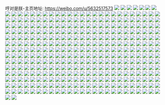 哼对是朕-主页地址: https://weibo.com/u/5632517573 
![](https://wx4.sinaimg.cn/mw2000/0069bt7Dly1gizp4u14gyj33402c0x6p.jpg) 
![](https://wx4.sinaimg.cn/mw2000/0069bt7Dly1gizp4wp4bjj32c03404qq.jpg) 
![](https://wx4.sinaimg.cn/mw2000/0069bt7Dly1gizp4zhdonj32c0340npd.jpg) 
![](https://wx4.sinaimg.cn/mw2000/0069bt7Dly1gizffv0im1j30u0140qgc.jpg) 
![](https://wx4.sinaimg.cn/mw2000/0069bt7Dly1gizffvhx44j30u0140tk5.jpg) 
![](https://wx4.sinaimg.cn/mw2000/0069bt7Dly1gizffvzfepj30u0140agk.jpg) 
![](https://wx4.sinaimg.cn/mw2000/0069bt7Dly1gizffwm1s6j31400u0dsi.jpg) 
![](https://wx4.sinaimg.cn/mw2000/0069bt7Dly1gizffx6ozsj30u0140tih.jpg) 
![](https://wx4.sinaimg.cn/mw2000/0069bt7Dly1gizfhs1s4ij31400u04cn.jpg) 
![](https://wx4.sinaimg.cn/mw2000/0069bt7Dly1giw9t89ahyj31sc2dskjl.jpg) 
![](https://wx4.sinaimg.cn/mw2000/0069bt7Dly1giw9ta212kj32c02c0x6r.jpg) 
![](https://wx4.sinaimg.cn/mw2000/0069bt7Dly1giw9tc03n1j31v32s3b2c.jpg) 
![](https://wx4.sinaimg.cn/mw2000/0069bt7Dly1giw9tdlum4j31qi2pcx6r.jpg) 
![](https://wx4.sinaimg.cn/mw2000/0069bt7Dly1giw9texg9fj31te2rknpe.jpg) 
![](https://wx4.sinaimg.cn/mw2000/0069bt7Dly1giw9thyklaj32802yo7wt.jpg) 
![](https://wx4.sinaimg.cn/mw2000/0069bt7Dly1giw9tlntgwj32802yob2l.jpg) 
![](https://wx4.sinaimg.cn/mw2000/0069bt7Dly1giw9tn50y1j33402c04qq.jpg) 
![](https://wx4.sinaimg.cn/mw2000/0069bt7Dly1giw9to8nh0j32c03401ky.jpg) 
![](https://wx4.sinaimg.cn/mw2000/0069bt7Dly1giv37u8uatj32c0340b2a.jpg) 
![](https://wx4.sinaimg.cn/mw2000/0069bt7Dly1giv37syymcj32c0340b2a.jpg) 
![](https://wx4.sinaimg.cn/mw2000/0069bt7Dly1giv37vbvw3j32c0340qv5.jpg) 
![](https://wx4.sinaimg.cn/mw2000/0069bt7Dly1giv37vz732j32c03404qq.jpg) 
![](https://wx4.sinaimg.cn/mw2000/0069bt7Dly1giv37wvd5pj32c0340x6p.jpg) 
![](https://wx4.sinaimg.cn/mw2000/0069bt7Dly1giv37y02z5j32c0340u0y.jpg) 
![](https://wx4.sinaimg.cn/mw2000/0069bt7Dly1giv37yrlwkj30m80m80wo.jpg) 
![](https://wx4.sinaimg.cn/mw2000/0069bt7Dly1giurbgry9zj30u014015h.jpg) 
![](https://wx4.sinaimg.cn/mw2000/0069bt7Dly1giurbh8a8fj31400u0n6t.jpg) 
![](https://wx4.sinaimg.cn/mw2000/0069bt7Dly1giurbokmsbj30u0140tis.jpg) 
![](https://wx4.sinaimg.cn/mw2000/0069bt7Dly1giure3m8uaj30u014045a.jpg) 
![](https://wx4.sinaimg.cn/mw2000/0069bt7Dly1giu07ult7sj30u0140wsw.jpg) 
![](https://wx4.sinaimg.cn/mw2000/0069bt7Dly1giu056cjl1j30u0140k2l.jpg) 
![](https://wx4.sinaimg.cn/mw2000/0069bt7Dly1giu056ym1jj30u014011b.jpg) 
![](https://wx4.sinaimg.cn/mw2000/0069bt7Dly1giu057svnvj30u0140127.jpg) 
![](https://wx4.sinaimg.cn/mw2000/0069bt7Dly1giu07v69k8j30u0140nb3.jpg) 
![](https://wx4.sinaimg.cn/mw2000/0069bt7Dly1giu0589ylaj30u0140n2x.jpg) 
![](https://wx4.sinaimg.cn/mw2000/0069bt7Dly1giu05949toj30u014012g.jpg) 
![](https://wx4.sinaimg.cn/mw2000/0069bt7Dly1giu059nvlzj30u014048z.jpg) 
![](https://wx4.sinaimg.cn/mw2000/0069bt7Dly1giu07tqgrfj30u0140k49.jpg) 
![](https://wx4.sinaimg.cn/mw2000/0069bt7Dly1giu05d8kgoj30u0140475.jpg) 
![](https://wx4.sinaimg.cn/mw2000/0069bt7Dly1giu05a4pj9j30u00u0k2d.jpg) 
![](https://wx4.sinaimg.cn/mw2000/0069bt7Dly1giu055m55vj30u0140k20.jpg) 
![](https://wx4.sinaimg.cn/mw2000/0069bt7Dly1giu05akz0tj30u00u0dol.jpg) 
![](https://wx4.sinaimg.cn/mw2000/0069bt7Dly1giu05b29fvj30u00u0dsh.jpg) 
![](https://wx4.sinaimg.cn/mw2000/0069bt7Dly1giu05bq5vej30u00u0k3l.jpg) 
![](https://wx4.sinaimg.cn/mw2000/0069bt7Dly1giu05c71qnj30u0140gt3.jpg) 
![](https://wx4.sinaimg.cn/mw2000/0069bt7Dly1giu05crl2oj30u0140dpk.jpg) 
![](https://wx4.sinaimg.cn/mw2000/0069bt7Dly1giu05dvnn6j30u0140k3t.jpg) 
![](https://wx4.sinaimg.cn/mw2000/0069bt7Dly1gisuqnr4moj32c03407wi.jpg) 
![](https://wx4.sinaimg.cn/mw2000/0069bt7Dly1gisuqmaqruj32c0340hdt.jpg) 
![](https://wx4.sinaimg.cn/mw2000/0069bt7Dly1girrr1po5oj32c0340e82.jpg) 
![](https://wx4.sinaimg.cn/mw2000/0069bt7Dly1girrqx6gilj32c0340npd.jpg) 
![](https://wx4.sinaimg.cn/mw2000/0069bt7Dly1girrqy5ngrj32c0340hdt.jpg) 
![](https://wx4.sinaimg.cn/mw2000/0069bt7Dly1girrqze28yj32c03404qq.jpg) 
![](https://wx4.sinaimg.cn/mw2000/0069bt7Dly1girrr0nqchj33402c0b29.jpg) 
![](https://wx4.sinaimg.cn/mw2000/0069bt7Dly1girrqmrlmrj33402c01kz.jpg) 
![](https://wx4.sinaimg.cn/mw2000/0069bt7Dly1girrqs7b36j32yo2804qs.jpg) 
![](https://wx4.sinaimg.cn/mw2000/0069bt7Dly1girrqv1fgpj32c0340b2b.jpg) 
![](https://wx4.sinaimg.cn/mw2000/0069bt7Dly1girrqpiknlj32802bkhdw.jpg) 
![](https://wx4.sinaimg.cn/mw2000/0069bt7Dly1giqmu8dynnj32c03407wi.jpg) 
![](https://wx4.sinaimg.cn/mw2000/0069bt7Dly1giqmu9iygwj33412c01ky.jpg) 
![](https://wx4.sinaimg.cn/mw2000/0069bt7Dly1giqmu62kbpj33402c04qp.jpg) 
![](https://wx4.sinaimg.cn/mw2000/0069bt7Dly1giqmu40d9kj32c03404qq.jpg) 
![](https://wx4.sinaimg.cn/mw2000/0069bt7Dly1giqmu56vyej32c0340e82.jpg) 
![](https://wx4.sinaimg.cn/mw2000/0069bt7Dly1giow3wggubj30n03vxe81.jpg) 
![](https://wx4.sinaimg.cn/mw2000/0069bt7Dly1giow3eip8vj30u0140145.jpg) 
![](https://wx4.sinaimg.cn/mw2000/0069bt7Dly1giow4ckoq4j30n066c7wj.jpg) 
![](https://wx4.sinaimg.cn/mw2000/0069bt7Dly1giow4ifcxyj31400u0k4i.jpg) 
![](https://wx4.sinaimg.cn/mw2000/0069bt7Dly1gio7oxwynpj32802yokjy.jpg) 
![](https://wx4.sinaimg.cn/mw2000/0069bt7Dly1gio7o26vzoj32c0340u0y.jpg) 
![](https://wx4.sinaimg.cn/mw2000/0069bt7Dly1gio7o4877cj32c0340e83.jpg) 
![](https://wx4.sinaimg.cn/mw2000/0069bt7Dly1gio7o5z5rjj33402c07wi.jpg) 
![](https://wx4.sinaimg.cn/mw2000/0069bt7Dly1gio7oky2qcj32c02c0u0y.jpg) 
![](https://wx4.sinaimg.cn/mw2000/0069bt7Dly1gio7o79weaj32c03401ky.jpg) 
![](https://wx4.sinaimg.cn/mw2000/0069bt7Dly1gio7ozil44j32c03401ky.jpg) 
![](https://wx4.sinaimg.cn/mw2000/0069bt7Dly1gio7o0n58uj30mz11otzz.jpg) 
![](https://wx4.sinaimg.cn/mw2000/0069bt7Dly1gio7or360jj32802yoe8d.jpg) 
![](https://wx4.sinaimg.cn/mw2000/0069bt7Dly1gio7o95itoj32c03401kz.jpg) 
![](https://wx4.sinaimg.cn/mw2000/0069bt7Dly1gio7oa7fy4j33402c0npd.jpg) 
![](https://wx4.sinaimg.cn/mw2000/0069bt7Dly1gio7od3p5rj32c0340npe.jpg) 
![](https://wx4.sinaimg.cn/mw2000/0069bt7Dly1gio7oezz55j32c0340x6q.jpg) 
![](https://wx4.sinaimg.cn/mw2000/0069bt7Dly1gio7oh8tklj33402c0e83.jpg) 
![](https://wx4.sinaimg.cn/mw2000/0069bt7Dly1gio7ojds7nj33402c07wj.jpg) 
![](https://wx4.sinaimg.cn/mw2000/0069bt7Dly1gintqu7o5rj30u014w154.jpg) 
![](https://wx4.sinaimg.cn/mw2000/0069bt7Dly1gintqjoe8pj30u01404ea.jpg) 
![](https://wx4.sinaimg.cn/mw2000/0069bt7Dly1gintqx9k1qj30u014ldrt.jpg) 
![](https://wx4.sinaimg.cn/mw2000/0069bt7Dly1gintqmrx01j30u0140tik.jpg) 
![](https://wx4.sinaimg.cn/mw2000/0069bt7Dly1gintqoahfij31400u0ar3.jpg) 
![](https://wx4.sinaimg.cn/mw2000/0069bt7Dly1gintqr87u5j30u0140gwy.jpg) 
![](https://wx4.sinaimg.cn/mw2000/0069bt7Dly1gintqhwufzj30u0140tia.jpg) 
![](https://wx4.sinaimg.cn/mw2000/0069bt7Dly1gintqsqk5wj31400u0dqn.jpg) 
![](https://wx4.sinaimg.cn/mw2000/0069bt7Dly1gintqyrvomj31400u0wph.jpg) 
![](https://wx4.sinaimg.cn/mw2000/0069bt7Dly1gintr0gfgdj30u0140n77.jpg) 
![](https://wx4.sinaimg.cn/mw2000/0069bt7Dly1gintqkxfw3j30u0140ajg.jpg) 
![](https://wx4.sinaimg.cn/mw2000/0069bt7Dly1gintqvwn8ej30u01407jy.jpg) 
![](https://wx4.sinaimg.cn/mw2000/0069bt7Dly1gintr1xbngj30u0140491.jpg) 
![](https://wx4.sinaimg.cn/mw2000/0069bt7Dly1gintr5dutpj30u01407f9.jpg) 
![](https://wx4.sinaimg.cn/mw2000/0069bt7Dly1gintr79lhsj30u0140ds8.jpg) 
![](https://wx4.sinaimg.cn/mw2000/0069bt7Dly1gintr8n3xcj31400u07da.jpg) 
![](https://wx4.sinaimg.cn/mw2000/0069bt7Dly1gintr9w0b2j31400u010m.jpg) 
![](https://wx4.sinaimg.cn/mw2000/0069bt7Dly1gintrba85jj31400u0dng.jpg) 
![](https://wx4.sinaimg.cn/mw2000/0069bt7Dly1gimkkvpddij30u0140n5a.jpg) 
![](https://wx4.sinaimg.cn/mw2000/0069bt7Dly1gimkkvcqg9j30u0140wnc.jpg) 
![](https://wx4.sinaimg.cn/mw2000/0069bt7Dly1gimklb8xf3j30u0140guq.jpg) 
![](https://wx4.sinaimg.cn/mw2000/0069bt7Dly1gim1xkqun7j31sc2dsqqp.jpg) 
![](https://wx4.sinaimg.cn/mw2000/0069bt7Dly1gim1xppds9j32c0340hdt.jpg) 
![](https://wx4.sinaimg.cn/mw2000/0069bt7Dly1gim1xrju3aj32c0340hdt.jpg) 
![](https://wx4.sinaimg.cn/mw2000/0069bt7Dly1gim1xtjrwoj32c0340b29.jpg) 
![](https://wx4.sinaimg.cn/mw2000/0069bt7Dly1gim220t7cdj33402c0npe.jpg) 
![](https://wx4.sinaimg.cn/mw2000/0069bt7Dly1gim1xn0nfoj32c03407wi.jpg) 
![](https://wx4.sinaimg.cn/mw2000/0069bt7Dly1gim1xo3slpj32c0340b2a.jpg) 
![](https://wx4.sinaimg.cn/mw2000/0069bt7Dly1gim1xlzz96j32c03404qr.jpg) 
![](https://wx4.sinaimg.cn/mw2000/0069bt7Dly1gim2222rtbj32802yo1l0.jpg) 
![](https://wx4.sinaimg.cn/mw2000/0069bt7Dly1gikngpjahtj30u0140dmc.jpg) 
![](https://wx4.sinaimg.cn/mw2000/0069bt7Dly1gikngpy7m0j30u0140dqq.jpg) 
![](https://wx4.sinaimg.cn/mw2000/0069bt7Dly1gikngoyoalj30u0140tfw.jpg) 
![](https://wx4.sinaimg.cn/mw2000/0069bt7Dly1gikngqeqkxj31400u0wo4.jpg) 
![](https://wx4.sinaimg.cn/mw2000/0069bt7Dly1gijpjsj28ij32c03404qq.jpg) 
![](https://wx4.sinaimg.cn/mw2000/0069bt7Dly1gijpjpzlf0j32c03404qs.jpg) 
![](https://wx4.sinaimg.cn/mw2000/0069bt7Dly1gijpjwale9j32c02c0npd.jpg) 
![](https://wx4.sinaimg.cn/mw2000/0069bt7Dly1gijpj7jr60j32yo2801l1.jpg) 
![](https://wx4.sinaimg.cn/mw2000/0069bt7Dly1gijpj9w1kjj32c0340u0y.jpg) 
![](https://wx4.sinaimg.cn/mw2000/0069bt7Dly1gijpjd1lqyj32c0340qv7.jpg) 
![](https://wx4.sinaimg.cn/mw2000/0069bt7Dly1gijpjemh5qj32c0340e83.jpg) 
![](https://wx4.sinaimg.cn/mw2000/0069bt7Dly1gijpj4eud9j32c03401kz.jpg) 
![](https://wx4.sinaimg.cn/mw2000/0069bt7Dly1gijpjfy831j32c03404qr.jpg) 
![](https://wx4.sinaimg.cn/mw2000/0069bt7Dly1gijpjhe5fjj32c0340kjn.jpg) 
![](https://wx4.sinaimg.cn/mw2000/0069bt7Dly1gijpjiya3cj32c0340u0y.jpg) 
![](https://wx4.sinaimg.cn/mw2000/0069bt7Dly1gijpjlris6j32c0340x6q.jpg) 
![](https://wx4.sinaimg.cn/mw2000/0069bt7Dly1gijpjusih6j32c0340e82.jpg) 
![](https://wx4.sinaimg.cn/mw2000/0069bt7Dly1giidunub7ej32952iwqv5.jpg) 
![](https://wx4.sinaimg.cn/mw2000/0069bt7Dly1giidumed3lj32c03407wi.jpg) 
![](https://wx4.sinaimg.cn/mw2000/0069bt7Dly1giidukjethj32c03407wi.jpg) 
![](https://wx4.sinaimg.cn/mw2000/0069bt7Dly1giidupyl0xj33402c0u0y.jpg) 
![](https://wx4.sinaimg.cn/mw2000/0069bt7Dly1gigo84gf1gj32c03401l0.jpg) 
![](https://wx4.sinaimg.cn/mw2000/0069bt7Dly1gigo870leoj32c03404qr.jpg) 
![](https://wx4.sinaimg.cn/mw2000/0069bt7Dly1gigo85xctoj32c03407wj.jpg) 
![](https://wx4.sinaimg.cn/mw2000/0069bt7Dly1gigo89otgaj32c0340hdu.jpg) 
![](https://wx4.sinaimg.cn/mw2000/0069bt7Dly1gigo87vohtj33402c0b29.jpg) 
![](https://wx4.sinaimg.cn/mw2000/0069bt7Dly1gigo8b7igrj32c0340npe.jpg) 
![](https://wx4.sinaimg.cn/mw2000/0069bt7Dly1gigo8chkcvj32c0340npe.jpg) 
![](https://wx4.sinaimg.cn/mw2000/0069bt7Dly1gigo8dxu2jj32c0340b2b.jpg) 
![](https://wx4.sinaimg.cn/mw2000/0069bt7Dly1gigo8ffwcgj32c0340kjn.jpg) 
![](https://wx4.sinaimg.cn/mw2000/0069bt7Dly1gig2qihjwlj32c03404qq.jpg) 
![](https://wx4.sinaimg.cn/mw2000/0069bt7Dly1gig2qb2uilj32c0340u0y.jpg) 
![](https://wx4.sinaimg.cn/mw2000/0069bt7Dly1gig2qdn1wqj33402c0qv5.jpg) 
![](https://wx4.sinaimg.cn/mw2000/0069bt7Dly1gig2qgp2zgj32c02c0u0x.jpg) 
![](https://wx4.sinaimg.cn/mw2000/0069bt7Dly1gig2qm5y0ij30u00u07aw.jpg) 
![](https://wx4.sinaimg.cn/mw2000/0069bt7Dly1gifsxo4mvgj32c02c07wi.jpg) 
![](https://wx4.sinaimg.cn/mw2000/0069bt7Dly1gifsxqwqe3j32c0340b2a.jpg) 
![](https://wx4.sinaimg.cn/mw2000/0069bt7Dly1gifsxmg9ioj32c0340x6p.jpg) 
![](https://wx4.sinaimg.cn/mw2000/0069bt7Dly1gif5fu5nnqj32yo2807wl.jpg) 
![](https://wx4.sinaimg.cn/mw2000/0069bt7Dly1gif5frsw2kj32c03407wj.jpg) 
![](https://wx4.sinaimg.cn/mw2000/0069bt7Dly1gif5fvf8mhj32c02c0hdu.jpg) 
![](https://wx4.sinaimg.cn/mw2000/0069bt7Dly1giek8n30s1j30u0140jxq.jpg) 
![](https://wx4.sinaimg.cn/mw2000/0069bt7Dly1giek8o6rpsj30u014042g.jpg) 
![](https://wx4.sinaimg.cn/mw2000/0069bt7Dly1giek8owkdvj31400u046r.jpg) 
![](https://wx4.sinaimg.cn/mw2000/0069bt7Dly1gidzbmkd0dj32c0340hdt.jpg) 
![](https://wx4.sinaimg.cn/mw2000/0069bt7Dly1gidzbo0l28j32c03401ky.jpg) 
![](https://wx4.sinaimg.cn/mw2000/0069bt7Dly1gidzbqj9nyj32yo2807wl.jpg) 
![](https://wx4.sinaimg.cn/mw2000/0069bt7Dly1gidzbrmp4lj32c02c07wi.jpg) 
![](https://wx4.sinaimg.cn/mw2000/0069bt7Dly1gidzbwigwzj32yo280x70.jpg) 
![](https://wx4.sinaimg.cn/mw2000/0069bt7Dly1gid7t604w8j30u00u0gye.jpg) 
![](https://wx4.sinaimg.cn/mw2000/0069bt7Dly1gibm9tokccj30u0140n5a.jpg) 
![](https://wx4.sinaimg.cn/mw2000/0069bt7Dly1gibm9u4ln8j31400u0wma.jpg) 
![](https://wx4.sinaimg.cn/mw2000/0069bt7Dly1gibm9tafkgj30u0140gsz.jpg) 
![](https://wx4.sinaimg.cn/mw2000/0069bt7Dly1gibm9uh1mwj30u0140af3.jpg) 
![](https://wx4.sinaimg.cn/mw2000/0069bt7Dly1gibmc6dlpzj30u0140jzx.jpg) 
![](https://wx4.sinaimg.cn/mw2000/0069bt7Dly1giadafuawuj30u00u0gsu.jpg) 
![](https://wx4.sinaimg.cn/mw2000/0069bt7Dly1giadagbc3xj30u0140tj7.jpg) 
![](https://wx4.sinaimg.cn/mw2000/0069bt7Dly1giadafj0pbj30mi0nmdjx.jpg) 
![](https://wx4.sinaimg.cn/mw2000/0069bt7Dly1giadagnkvxj30u00u0dnt.jpg) 
![](https://wx4.sinaimg.cn/mw2000/0069bt7Dly1giadcfjzmcj30u0140akd.jpg) 
![](https://wx4.sinaimg.cn/mw2000/0069bt7Dly1gi9qunnlp4j30bp0bpmxk.jpg) 
![](https://wx4.sinaimg.cn/mw2000/0069bt7Dly1gi95um55ooj33402c0kjn.jpg) 
![](https://wx4.sinaimg.cn/mw2000/0069bt7Dly1gi95up6ikbj32c0340kjn.jpg) 
![](https://wx4.sinaimg.cn/mw2000/0069bt7Dly1gi95ur374tj32c0340npe.jpg) 
![](https://wx4.sinaimg.cn/mw2000/0069bt7Dly1gi95utb0l0j33402c0x6p.jpg) 
![](https://wx4.sinaimg.cn/mw2000/0069bt7Dly1gi95uv6xjfj30bp0bpt9i.jpg) 
![](https://wx4.sinaimg.cn/mw2000/0069bt7Dly1gi95uwzu44j32c0340qv6.jpg) 
![](https://wx4.sinaimg.cn/mw2000/0069bt7Dly1gi95uyr57ej32c0340x6p.jpg) 
![](https://wx4.sinaimg.cn/mw2000/0069bt7Dly1gi95v04wjvj32c0340hdt.jpg) 
![](https://wx4.sinaimg.cn/mw2000/0069bt7Dly1gi95v24aluj32c0340x6p.jpg) 
![](https://wx4.sinaimg.cn/mw2000/0069bt7Dly1gi95v3nri8j32c0340u0x.jpg) 
![](https://wx4.sinaimg.cn/mw2000/0069bt7Dly1gi95v5i0bmj32c0340b2a.jpg) 
![](https://wx4.sinaimg.cn/mw2000/0069bt7Dly1gi95v6w1ogj32c0340x6p.jpg) 
![](https://wx4.sinaimg.cn/mw2000/0069bt7Dly1gi95v9ymwqj32c0340npe.jpg) 
![](https://wx4.sinaimg.cn/mw2000/0069bt7Dly1gi7tjs7wz6j33402c0u0x.jpg) 
![](https://wx4.sinaimg.cn/mw2000/0069bt7Dly1gi7tjbiwk7j33402c0u0x.jpg) 
![](https://wx4.sinaimg.cn/mw2000/0069bt7Dly1gi7tjulublj32c0340hdt.jpg) 
![](https://wx4.sinaimg.cn/mw2000/0069bt7Dly1gi7tjwo6o1j32c0340kjl.jpg) 
![](https://wx4.sinaimg.cn/mw2000/0069bt7Dly1gi7tjdsgoyj32c0340npd.jpg) 
![](https://wx4.sinaimg.cn/mw2000/0069bt7Dly1gi7tjfn817j32c03401it.jpg) 
![](https://wx4.sinaimg.cn/mw2000/0069bt7Dly1gi7tjlg7enj33402c0u0x.jpg) 
![](https://wx4.sinaimg.cn/mw2000/0069bt7Dly1gi7tjgqvemj30sw0regtf.jpg) 
![](https://wx4.sinaimg.cn/mw2000/0069bt7Dly1gi7tjpu7mkj33402c0x6p.jpg) 
![](https://wx4.sinaimg.cn/mw2000/0069bt7Dly1gi6z2c3cxxj310w0u0na3.jpg) 
![](https://wx4.sinaimg.cn/mw2000/0069bt7Dly1gi6z28yycwj30u00u010z.jpg) 
![](https://wx4.sinaimg.cn/mw2000/0069bt7Dly1gi6z2a3nfzj30u00u07dh.jpg) 
![](https://wx4.sinaimg.cn/mw2000/0069bt7Dly1gi6z2alaiyj30u0140gwo.jpg) 
![](https://wx4.sinaimg.cn/mw2000/0069bt7Dly1gi6z29dmlkj30u0140gvk.jpg) 
![](https://wx4.sinaimg.cn/mw2000/0069bt7Dly1gi6z2b25n1j30u0140akq.jpg) 
![](https://wx4.sinaimg.cn/mw2000/0069bt7Dly1gi6z28i5kfj30u0140k04.jpg) 
![](https://wx4.sinaimg.cn/mw2000/0069bt7Dly1gi6z2bmlfuj30u0140q9r.jpg) 
![](https://wx4.sinaimg.cn/mw2000/0069bt7Dly1gi6z2chs7zj30u01404d0.jpg) 
![](https://wx4.sinaimg.cn/mw2000/0069bt7Dly1gi6z2cupczj30u00u0qas.jpg) 
![](https://wx4.sinaimg.cn/mw2000/0069bt7Dly1gi6z2dibwyj31400u0gzr.jpg) 
![](https://wx4.sinaimg.cn/mw2000/0069bt7Dly1gi6z2dz1fpj31400u07dy.jpg) 
![](https://wx4.sinaimg.cn/mw2000/0069bt7Dly1gi6z2efrspj31400u0tkp.jpg) 
![](https://wx4.sinaimg.cn/mw2000/0069bt7Dly1gi6z2exoi1j30u0140qdm.jpg) 
![](https://wx4.sinaimg.cn/mw2000/0069bt7Dly1gi6z2fggzmj30u00u0494.jpg) 
![](https://wx4.sinaimg.cn/mw2000/0069bt7Dly1gi6z2glu3tj31400u0tfv.jpg) 
![](https://wx4.sinaimg.cn/mw2000/0069bt7Dly1gi6z2gz7amj30u0140jye.jpg) 
![](https://wx4.sinaimg.cn/mw2000/0069bt7Dly1gi6z2g54fwj30u0140k60.jpg) 
![](https://wx4.sinaimg.cn/mw2000/0069bt7Dly1gi5r9afr00j32802yonpg.jpg) 
![](https://wx4.sinaimg.cn/mw2000/0069bt7Dly1gi5r9bzd1sj32c0340u0y.jpg) 
![](https://wx4.sinaimg.cn/mw2000/0069bt7Dly1gi5r97tporj32802yoqv8.jpg) 
![](https://wx4.sinaimg.cn/mw2000/0069bt7Dly1gi5racviz4j32c0340e82.jpg) 
![](https://wx4.sinaimg.cn/mw2000/0069bt7Dly1gi5ravg47jj32c0340b2b.jpg) 
![](https://wx4.sinaimg.cn/mw2000/0069bt7Dly1gi5ragi1kpj32c0340npf.jpg) 
![](https://wx4.sinaimg.cn/mw2000/0069bt7Dly1gi5rapklvyj32c03407wi.jpg) 
![](https://wx4.sinaimg.cn/mw2000/0069bt7Dly1gi5ram9r8fj33402c0e81.jpg) 
![](https://wx4.sinaimg.cn/mw2000/0069bt7Dly1gi5raqyftnj32c03407wi.jpg) 
![](https://wx4.sinaimg.cn/mw2000/0069bt7Dly1gi5raie2g5j32c03404qr.jpg) 
![](https://wx4.sinaimg.cn/mw2000/0069bt7Dly1gi5rasu87kj32c0340e82.jpg) 
![](https://wx4.sinaimg.cn/mw2000/0069bt7Dly1gi5raemctaj32c0340kjm.jpg) 
![](https://wx4.sinaimg.cn/mw2000/0069bt7Dly1gi4v8eb8xqj30u01407b7.jpg) 
![](https://wx4.sinaimg.cn/mw2000/0069bt7Dly1gi4v8dtmgjj30u0140grh.jpg) 
![](https://wx4.sinaimg.cn/mw2000/0069bt7Dly1gi4v8depxij30u0140n48.jpg) 
![](https://wx4.sinaimg.cn/mw2000/0069bt7Dly1gi3hf037v5j32c02tdkjn.jpg) 
![](https://wx4.sinaimg.cn/mw2000/0069bt7Dly1gi3hek2665j32yo280kk0.jpg) 
![](https://wx4.sinaimg.cn/mw2000/0069bt7Dly1gi3hep5k0qj32c02c0npe.jpg) 
![](https://wx4.sinaimg.cn/mw2000/0069bt7Dly1gi3hetn6fgj33402c04qq.jpg) 
![](https://wx4.sinaimg.cn/mw2000/0069bt7Dly1gi3hequvfzj32c0340hdu.jpg) 
![](https://wx4.sinaimg.cn/mw2000/0069bt7Dly1gi3hewidt4j33402c0u0x.jpg) 
![](https://wx4.sinaimg.cn/mw2000/0069bt7Dly1gi2cxm1xefj30u10xs7at.jpg) 
![](https://wx4.sinaimg.cn/mw2000/0069bt7Dly1gi2cxjm89lj30u014011b.jpg) 
![](https://wx4.sinaimg.cn/mw2000/0069bt7Dly1gi2cxinxswj30u01400yw.jpg) 
![](https://wx4.sinaimg.cn/mw2000/0069bt7Dly1gi2cxkrpe7j30u00u0n8t.jpg) 
![](https://wx4.sinaimg.cn/mw2000/0069bt7Dly1gi2cxkh0obj31400u0tki.jpg) 
![](https://wx4.sinaimg.cn/mw2000/0069bt7Dly1gi2cxl2youj30v10u07ei.jpg) 
![](https://wx4.sinaimg.cn/mw2000/0069bt7Dly1gi2cxj3yaoj30u0140n48.jpg) 
![](https://wx4.sinaimg.cn/mw2000/0069bt7Dly1gi2cxmnkjyj30n00oy40l.jpg) 
![](https://wx4.sinaimg.cn/mw2000/0069bt7Dly1gi2cxut4etj30m80o1tdt.jpg) 
![](https://wx4.sinaimg.cn/mw2000/0069bt7Dly1gi1ru7isejj30k40c03z9.jpg) 
![](https://wx4.sinaimg.cn/mw2000/0069bt7Dgy1gi10sebcrbj30u00u0b29.jpg) 
![](https://wx4.sinaimg.cn/mw2000/0069bt7Dly1gi10rwg4wkj32c0340u0x.jpg) 
![](https://wx4.sinaimg.cn/mw2000/0069bt7Dly1gi10rt0z73j32c0340hdu.jpg) 
![](https://wx4.sinaimg.cn/mw2000/0069bt7Dly1gi10re8psrj33402c0x6q.jpg) 
![](https://wx4.sinaimg.cn/mw2000/0069bt7Dly1gi10rj4979j32c0340npd.jpg) 
![](https://wx4.sinaimg.cn/mw2000/0069bt7Dly1gi10rn6azhj30n00nmtju.jpg) 
![](https://wx4.sinaimg.cn/mw2000/0069bt7Dly1ghzz6qyvtyj32c0340b2a.jpg) 
![](https://wx4.sinaimg.cn/mw2000/0069bt7Dly1ghzz6u4opwj32c0340e82.jpg) 
![](https://wx4.sinaimg.cn/mw2000/0069bt7Dly1ghzz708evzj32c0340b29.jpg) 
![](https://wx4.sinaimg.cn/mw2000/0069bt7Dly1ghzz6w9rx3j33402c0npd.jpg) 
![](https://wx4.sinaimg.cn/mw2000/0069bt7Dly1ghzz8queoxj33402c0hdt.jpg) 
![](https://wx4.sinaimg.cn/mw2000/0069bt7Dly1ghzz6yb1a6j32c0340b29.jpg) 
![](https://wx4.sinaimg.cn/mw2000/0069bt7Dly1ghyvlo5xq8j30u01400yw.jpg) 
![](https://wx4.sinaimg.cn/mw2000/0069bt7Dly1ghyvloq47oj30u0140q8h.jpg) 
![](https://wx4.sinaimg.cn/mw2000/0069bt7Dly1ghyvlnol4cj31400u049d.jpg) 
![](https://wx4.sinaimg.cn/mw2000/0069bt7Dly1ghyvlp6bavj31400u0woq.jpg) 
![](https://wx4.sinaimg.cn/mw2000/0069bt7Dly1ghyvlpmtrrj30yh0ttk2j.jpg) 
![](https://wx4.sinaimg.cn/mw2000/0069bt7Dly1ghydnw6qyij30u0140112.jpg) 
![](https://wx4.sinaimg.cn/mw2000/0069bt7Dly1ghxrjt90j8j32c03401ky.jpg) 
![](https://wx4.sinaimg.cn/mw2000/0069bt7Dly1ghxrjuswtwj32c03407wi.jpg) 
![](https://wx4.sinaimg.cn/mw2000/0069bt7Dly1ghxrjs0et6j32yo280u10.jpg) 
![](https://wx4.sinaimg.cn/mw2000/0069bt7Dly1ghwbjaeduyj30u014046l.jpg) 
![](https://wx4.sinaimg.cn/mw2000/0069bt7Dly1ghw1sfskgtj30u00u0wlt.jpg) 
![](https://wx4.sinaimg.cn/mw2000/0069bt7Dly1ghw1s6bw54j30u00u0gwn.jpg) 
![](https://wx4.sinaimg.cn/mw2000/0069bt7Dly1ghwbjoni5dj30u0140af7.jpg) 
![](https://wx4.sinaimg.cn/mw2000/0069bt7Dly1ghwbkqgg5lj30l80qltf7.jpg) 
![](https://wx4.sinaimg.cn/mw2000/0069bt7Dly1ghwbiqxpscj31400u0gwt.jpg) 
![](https://wx4.sinaimg.cn/mw2000/0069bt7Dly1ghwbirefetj31400u04a3.jpg) 
![](https://wx4.sinaimg.cn/mw2000/0069bt7Dly1ghwbiuifqoj30u0140wm3.jpg) 
![](https://wx4.sinaimg.cn/mw2000/0069bt7Dly1ghwi6dmsbmj30u01400zn.jpg) 
![](https://wx4.sinaimg.cn/mw2000/0069bt7Dly1ghvj50u0u8j30u00u013e.jpg) 
![](https://wx4.sinaimg.cn/mw2000/0069bt7Dly1ghvj50dmqmj31400u0162.jpg) 
![](https://wx4.sinaimg.cn/mw2000/0069bt7Dly1ghvj51gosdj30u014010k.jpg) 
![](https://wx4.sinaimg.cn/mw2000/0069bt7Dly1ghvcqa2jiuj30u0140dna.jpg) 
![](https://wx4.sinaimg.cn/mw2000/0069bt7Dly1ghvcq9ouhhj30u0140tf6.jpg) 
![](https://wx4.sinaimg.cn/mw2000/0069bt7Dly1ghvcq9031zj30u014044n.jpg) 
![](https://wx4.sinaimg.cn/mw2000/0069bt7Dly1ghvcq9cprlj30u0140100.jpg) 
![](https://wx4.sinaimg.cn/mw2000/0069bt7Dly1ghvcimm3uxj31400u0tj3.jpg) 
![](https://wx4.sinaimg.cn/mw2000/0069bt7Dly1ghvcin39z3j30u0140dol.jpg) 
![](https://wx4.sinaimg.cn/mw2000/0069bt7Dly1ghupxe7bbnj30u0140tf3.jpg) 
![](https://wx4.sinaimg.cn/mw2000/0069bt7Dly1ghupxek3l3j31400u0gus.jpg) 
![](https://wx4.sinaimg.cn/mw2000/0069bt7Dly1ghu0ovn75kj32c0340b2a.jpg) 
![](https://wx4.sinaimg.cn/mw2000/0069bt7Dly1ghu0p2z3doj32c03401ky.jpg) 
![](https://wx4.sinaimg.cn/mw2000/0069bt7Dly1ghu0oyqnqjj32c0340b2a.jpg) 
![](https://wx4.sinaimg.cn/mw2000/0069bt7Dly1ghu0osdvgyj33402c0x63.jpg) 
![](https://wx4.sinaimg.cn/mw2000/0069bt7Dly1ghu0rygasdj30mi0u04b7.jpg) 
![](https://wx4.sinaimg.cn/mw2000/0069bt7Dly1ghu0p62jmmj33402c0x6r.jpg) 
![](https://wx4.sinaimg.cn/mw2000/0069bt7Dly1ghu0r5305cj30mi0qitrc.jpg) 
![](https://wx4.sinaimg.cn/mw2000/0069bt7Dly1ghu0rn54xbj32802yo4qs.jpg) 
![](https://wx4.sinaimg.cn/mw2000/0069bt7Dly1ghu0roctf1j33402c0npd.jpg) 
![](https://wx4.sinaimg.cn/mw2000/0069bt7Dly1ght3p1jsxoj30u0140n8u.jpg) 
![](https://wx4.sinaimg.cn/mw2000/0069bt7Dly1ght3p1alouj30u0140aku.jpg) 
![](https://wx4.sinaimg.cn/mw2000/0069bt7Dly1ght3p0khlij30u0140naw.jpg) 
![](https://wx4.sinaimg.cn/mw2000/0069bt7Dly1ght3p13b1qj30u0140qd6.jpg) 
![](https://wx4.sinaimg.cn/mw2000/0069bt7Dly1ght3p0ume8j30u0140q98.jpg) 
![](https://wx4.sinaimg.cn/mw2000/0069bt7Dly1ght3p0aiosj30u01404b9.jpg) 
![](https://wx4.sinaimg.cn/mw2000/0069bt7Dly1ghsucd46e8j30u0140air.jpg) 
![](https://wx4.sinaimg.cn/mw2000/0069bt7Dly1ghss4cany4j30u01400zz.jpg) 
![](https://wx4.sinaimg.cn/mw2000/0069bt7Dly1ghss4crwf3j30u0140n3f.jpg) 
![](https://wx4.sinaimg.cn/mw2000/0069bt7Dly1ghss4dekufj30u0140tev.jpg) 
![](https://wx4.sinaimg.cn/mw2000/0069bt7Dly1ghss4if6lhj31400u0dnl.jpg) 
![](https://wx4.sinaimg.cn/mw2000/0069bt7Dly1ghsn96fov8j32802yob2c.jpg) 
![](https://wx4.sinaimg.cn/mw2000/0069bt7Dly1ghrwsr36opj33402c0npd.jpg) 
![](https://wx4.sinaimg.cn/mw2000/0069bt7Dly1ghrwstw5azj32c0340kjm.jpg) 
![](https://wx4.sinaimg.cn/mw2000/0069bt7Dly1ghrwsw1elbj32c03404qq.jpg) 
![](https://wx4.sinaimg.cn/mw2000/0069bt7Dly1ghrwsz5hgtj32yo2801l1.jpg) 
![](https://wx4.sinaimg.cn/mw2000/0069bt7Dly1ghrwt1hyu1j32yo2801l1.jpg) 
![](https://wx4.sinaimg.cn/mw2000/0069bt7Dly1ghrjddo3fxj30k517f76i.jpg) 
![](https://wx4.sinaimg.cn/mw2000/0069bt7Dly1ghrdfs055lj30u00wzthm.jpg) 
![](https://wx4.sinaimg.cn/mw2000/0069bt7Dly1ghrbtm5tn2j31sc2dskjl.jpg) 
![](https://wx4.sinaimg.cn/mw2000/0069bt7Dly1ghrbtna2n6j31sc2dse82.jpg) 
![](https://wx4.sinaimg.cn/mw2000/0069bt7Dly1ghrbtob44fj31sc2dsu0x.jpg) 
![](https://wx4.sinaimg.cn/mw2000/0069bt7Dly1ghrbvic0lcj30u00r7b29.jpg) 
![](https://wx4.sinaimg.cn/mw2000/0069bt7Dly1ghqsxb7cxoj32802yo1l9.jpg) 
![](https://wx4.sinaimg.cn/mw2000/0069bt7Dly1ghqk4ttekxj32c0340hdu.jpg) 
![](https://wx4.sinaimg.cn/mw2000/0069bt7Dly1ghqk4msp8yj33402c0npe.jpg) 
![](https://wx4.sinaimg.cn/mw2000/0069bt7Dly1ghqk4p6eo7j32c0340e82.jpg) 
![](https://wx4.sinaimg.cn/mw2000/0069bt7Dly1ghqag4u19rj30u0140dl7.jpg) 
![](https://wx4.sinaimg.cn/mw2000/0069bt7Dly1ghq3vr3eqij30u014e133.jpg) 
![](https://wx4.sinaimg.cn/mw2000/0069bt7Dly1ghq3vrgdxdj31400u0n4h.jpg) 
![](https://wx4.sinaimg.cn/mw2000/0069bt7Dly1ghpdlai0mhj32c0340b2a.jpg) 
![](https://wx4.sinaimg.cn/mw2000/0069bt7Dly1ghpdlc0w8dj32c0340x6p.jpg) 
![](https://wx4.sinaimg.cn/mw2000/0069bt7Dly1ghpdl7qep8j33402c0hdt.jpg) 
![](https://wx4.sinaimg.cn/mw2000/0069bt7Dly1ghpdmgyhjoj32yo2807wm.jpg) 
![](https://wx4.sinaimg.cn/mw2000/0069bt7Dly1ghp7k9heubj31400u0dna.jpg) 
![](https://wx4.sinaimg.cn/mw2000/0069bt7Dly1ghp0397zb9j30u0140109.jpg) 
![](https://wx4.sinaimg.cn/mw2000/0069bt7Dly1ghoge3r6fbj32c03407wi.jpg) 
![](https://wx4.sinaimg.cn/mw2000/0069bt7Dly1ghoge6o5h1j33402c04qq.jpg) 
![](https://wx4.sinaimg.cn/mw2000/0069bt7Dly1ghoge8lizbj33402c04qq.jpg) 
![](https://wx4.sinaimg.cn/mw2000/0069bt7Dly1ghogeasevaj33402c0kjl.jpg) 
![](https://wx4.sinaimg.cn/mw2000/0069bt7Dly1ghogedz6obj33402c0kjl.jpg) 
![](https://wx4.sinaimg.cn/mw2000/0069bt7Dly1ghogegisn6j30tu13uhdt.jpg) 
![](https://wx4.sinaimg.cn/mw2000/0069bt7Dly1gho0x4seraj30u0140jvz.jpg) 
![](https://wx4.sinaimg.cn/mw2000/0069bt7Dly1ghntcbpwxij30u0140tkb.jpg) 
![](https://wx4.sinaimg.cn/mw2000/0069bt7Dly1ghntc2d2cjj30u00u0q9w.jpg) 
![](https://wx4.sinaimg.cn/mw2000/0069bt7Dly1ghntc38kmpj30u0140wll.jpg) 
![](https://wx4.sinaimg.cn/mw2000/0069bt7Dly1ghnoutuy9ij30u0140tkb.jpg) 
![](https://wx4.sinaimg.cn/mw2000/0069bt7Dly1ghnafdlh8nj32c0340b2a.jpg) 
![](https://wx4.sinaimg.cn/mw2000/0069bt7Dly1ghnaf3uan3j32c03404qq.jpg) 
![](https://wx4.sinaimg.cn/mw2000/0069bt7Dly1ghnafbxnlhj32c03404qq.jpg) 
![](https://wx4.sinaimg.cn/mw2000/0069bt7Dly1ghnaf9nnipj30se1egdva.jpg) 
![](https://wx4.sinaimg.cn/mw2000/0069bt7Dly1ghnagqawn3j32yo2807wu.jpg) 
![](https://wx4.sinaimg.cn/mw2000/0069bt7Dly1ghnagiev5bj32c0340npe.jpg) 
![](https://wx4.sinaimg.cn/mw2000/0069bt7Dly1ghnaf5trvkj32c0340b2a.jpg) 
![](https://wx4.sinaimg.cn/mw2000/0069bt7Dly1ghnaf7qmssj33402c01ky.jpg) 
![](https://wx4.sinaimg.cn/mw2000/0069bt7Dly1ghnafad8gzj32c0340b29.jpg) 
![](https://wx4.sinaimg.cn/mw2000/0069bt7Dly1ghmx52zf95j30u0140qdm.jpg) 
![](https://wx4.sinaimg.cn/mw2000/0069bt7Dly1ghmx512u26j30u01407aq.jpg) 
![](https://wx4.sinaimg.cn/mw2000/0069bt7Dly1ghmx51in45j31400u0ths.jpg) 
![](https://wx4.sinaimg.cn/mw2000/0069bt7Dly1ghmx522quoj31400u0ag0.jpg) 
![](https://wx4.sinaimg.cn/mw2000/0069bt7Dly1ghmx52n4vbj31400u0n2x.jpg) 
![](https://wx4.sinaimg.cn/mw2000/0069bt7Dly1ghmxa5k0ltj31400u0qfc.jpg) 
![](https://wx4.sinaimg.cn/mw2000/0069bt7Dly1ghly9eop9kj32c0340b2a.jpg) 
![](https://wx4.sinaimg.cn/mw2000/0069bt7Dly1ghly99suwdj32c0340b2c.jpg) 
![](https://wx4.sinaimg.cn/mw2000/0069bt7Dly1ghly9c8y03j32c0340b2a.jpg) 
